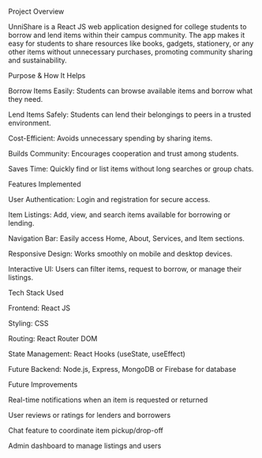 Project Overview

UnniShare is a React JS web application designed for college students to borrow and lend items within their campus community. The app makes it easy for students to share resources like books, gadgets, stationery, or any other items without unnecessary purchases, promoting community sharing and sustainability.

Purpose & How It Helps

Borrow Items Easily: Students can browse available items and borrow what they need.

Lend Items Safely: Students can lend their belongings to peers in a trusted environment.

Cost-Efficient: Avoids unnecessary spending by sharing items.

Builds Community: Encourages cooperation and trust among students.

Saves Time: Quickly find or list items without long searches or group chats.

Features Implemented

User Authentication: Login and registration for secure access.

Item Listings: Add, view, and search items available for borrowing or lending.

Navigation Bar: Easily access Home, About, Services, and Item sections.

Responsive Design: Works smoothly on mobile and desktop devices.

Interactive UI: Users can filter items, request to borrow, or manage their listings.

Tech Stack Used

Frontend: React JS

Styling: CSS 

Routing: React Router DOM

State Management: React Hooks (useState, useEffect)

Future Backend: Node.js, Express, MongoDB or Firebase for database

Future Improvements

Real-time notifications when an item is requested or returned

User reviews or ratings for lenders and borrowers

Chat feature to coordinate item pickup/drop-off

Admin dashboard to manage listings and users
